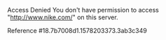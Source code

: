 Access Denied You don't have permission to access "http://www.nike.com/" on this server.

Reference #18.7b7008d1.1578203373.3ab3c349